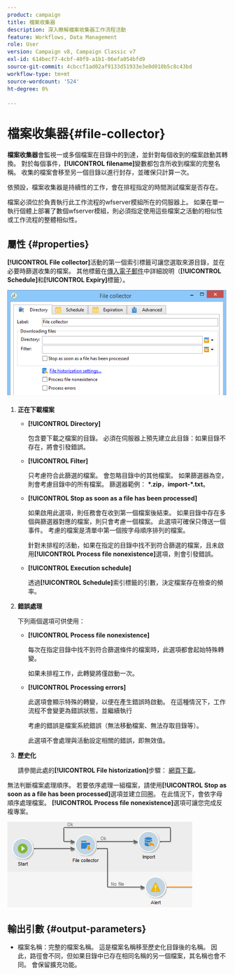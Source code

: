 ```yaml
---
product: campaign
title: 檔案收集器
description: 深入瞭解檔案收集器工作流程活動
feature: Workflows, Data Management
role: User
version: Campaign v8, Campaign Classic v7
exl-id: 614becf7-4cbf-40f9-a1b1-06efa054bfd9
source-git-commit: 4cbccf1ad02af9133d51933e3e0d010b5c8c43bd
workflow-type: tm+mt
source-wordcount: '524'
ht-degree: 0%

---
```


# 檔案收集器{#file-collector}



**檔案收集器**&#x200B;會監視一或多個檔案在目錄中的到達，並針對每個收到的檔案啟動其轉換。 對於每個事件，**[!UICONTROL filename]**&#x200B;變數都包含所收到檔案的完整名稱。 收集的檔案會移至另一個目錄以進行封存，並確保只計算一次。

依預設，檔案收集器是持續性的工作，會在排程指定的時間測試檔案是否存在。

檔案必須位於負責執行此工作流程的wfserver模組所在的伺服器上。 如果在單一執行個體上部署了數個wfserver模組，則必須指定使用這些檔案之活動的相似性或工作流程的整體相似性。

## 屬性 {#properties}

**[!UICONTROL File collector]**&#x200B;活動的第一個索引標籤可讓您選取來源目錄，並在必要時篩選收集的檔案。 其他標籤在[傳入電子郵件](inbound-emails.md)中詳細說明（**[!UICONTROL Schedule]**&#x200B;和&#x200B;**[!UICONTROL Expiry]**&#x200B;標籤）。

![](assets/file_collect_edit.png)

1. **正在下載檔案**

   * **[!UICONTROL Directory]**

     包含要下載之檔案的目錄。 必須在伺服器上預先建立此目錄：如果目錄不存在，將會引發錯誤。

   * **[!UICONTROL Filter]**

     只考慮符合此篩選的檔案。 會忽略目錄中的其他檔案。 如果篩選器為空，則會考慮目錄中的所有檔案。 篩選器範例： **&#42;.zip**，**import-&#42;.txt**。

   * **[!UICONTROL Stop as soon as a file has been processed]**

     如果啟用此選項，則任務會在收到第一個檔案後結束。 如果目錄中存在多個與篩選器對應的檔案，則只會考慮一個檔案。 此選項可確保只傳送一個事件。 考慮的檔案是清單中第一個按字母順序排列的檔案。

     針對未排程的活動，如果在指定的目錄中找不到符合篩選的檔案，且未啟用&#x200B;**[!UICONTROL Process file nonexistence]**&#x200B;選項，則會引發錯誤。

   * **[!UICONTROL Execution schedule]**

     透過&#x200B;**[!UICONTROL Schedule]**&#x200B;索引標籤的引數，決定檔案存在檢查的頻率。

1. **錯誤處理**

   下列兩個選項可供使用：

   * **[!UICONTROL Process file nonexistence]**

     每次在指定目錄中找不到符合篩選條件的檔案時，此選項都會起始特殊轉變。

     如果未排程工作，此轉變將僅啟動一次。

   * **[!UICONTROL Processing errors]**

     此選項會顯示特殊的轉變，以便在產生錯誤時啟動。 在這種情況下，工作流程不會變更為錯誤狀態，並繼續執行

     考慮的錯誤是檔案系統錯誤（無法移動檔案、無法存取目錄等）。

     此選項不會處理與活動設定相關的錯誤，即無效值。

1. **歷史化**

   請參閱此處的&#x200B;**[!UICONTROL File historization]**&#x200B;步驟： [網頁下載](web-download.md)。

無法判斷檔案處理順序。 若要依序處理一組檔案，請使用&#x200B;**[!UICONTROL Stop as soon as a file has been processed]**&#x200B;選項並建立回圈。 在此情況下，會依字母順序處理檔案。 **[!UICONTROL Process file nonexistence]**&#x200B;選項可讓您完成反複專案。

![](assets/file_collect_loop.png)

## 輸出引數 {#output-parameters}

* 檔案名稱：完整的檔案名稱。 這是檔案名稱移至歷史化目錄後的名稱。 因此，路徑會不同，但如果目錄中已存在相同名稱的另一個檔案，其名稱也會不同。 會保留擴充功能。
